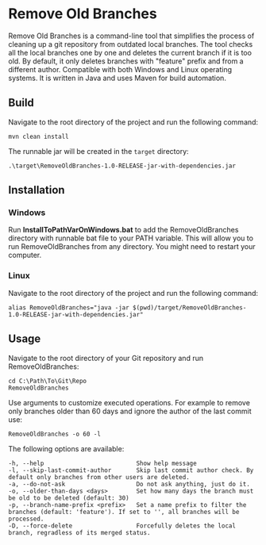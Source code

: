 # Remove Old Branches

Remove Old Branches is a command-line tool that simplifies the process of cleaning up a git repository from outdated
local branches.
The tool checks all the local branches one by one and deletes the current branch if it is too old. By default, it
only deletes branches with "feature" prefix and from a different author. Compatible with both Windows and Linux
operating systems. It is written in Java and uses Maven for build automation.

## Build

Navigate to the root directory of the project and run the following command:

```
mvn clean install
```

The runnable jar will be created in the `target` directory:

```
.\target\RemoveOldBranches-1.0-RELEASE-jar-with-dependencies.jar
```

## Installation

### Windows

Run **InstallToPathVarOnWindows.bat** to add the RemoveOldBranches directory with runnable bat file to your PATH
variable. This will allow you to run RemoveOldBranches from any directory. You might need to restart your computer.

### Linux

Navigate to the root directory of the project and run the following command:

```
alias RemoveOldBranches="java -jar $(pwd)/target/RemoveOldBranches-1.0-RELEASE-jar-with-dependencies.jar"
```

## Usage

Navigate to the root directory of your Git repository and run RemoveOldBranches:

```
cd C:\Path\To\Git\Repo
RemoveOldBranches
```

Use arguments to customize executed operations. For example to remove only branches older than 60 days and ignore the
author of the last commit use:

```
RemoveOldBranches -o 60 -l
```

The following options are available:

```
-h, --help                          Show help message
-l, --skip-last-commit-author       Skip last commit author check. By default only branches from other users are deleted.
-a, --do-not-ask                    Do not ask anything, just do it.
-o, --older-than-days <days>        Set how many days the branch must be old to be deleted (default: 30)
-p, --branch-name-prefix <prefix>   Set a name prefix to filter the branches (default: 'feature'). If set to '', all branches will be processed.
-D, --force-delete                  Forcefully deletes the local branch, regradless of its merged status.
```




  